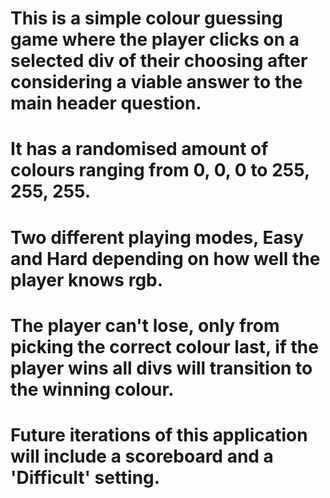 # This is a simple colour guessing game where the player clicks on a selected div of their choosing after considering a viable answer to the main header question.
# It has a randomised amount of colours ranging from 0, 0, 0 to 255, 255, 255. 
# Two different playing modes, Easy and Hard depending on how well the player knows rgb.
# The player can't lose, only from picking the correct colour last, if the player wins all divs will transition to the winning colour.

# Future iterations of this application will include a scoreboard and a 'Difficult' setting.
